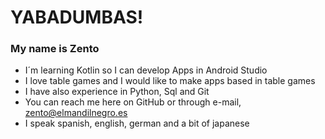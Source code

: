 # YABADUMBAS!

### My name is Zento

- I´m learning Kotlin so I can develop Apps in Android Studio
- I love table games and I would like to make apps based in table games
- I have also experience in Python, Sql and Git
- You can reach me here on GitHub or through e-mail, zento@elmandilnegro.es
- I speak spanish, english, german and a bit of japanese

